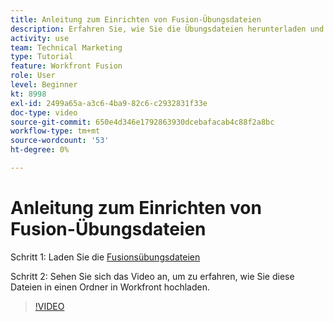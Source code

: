 ```yaml
---
title: Anleitung zum Einrichten von Fusion-Übungsdateien
description: Erfahren Sie, wie Sie die Übungsdateien herunterladen und in einen Ordner in Workfront hochladen können, in [!DNL Adobe Workfront Fusion].
activity: use
team: Technical Marketing
type: Tutorial
feature: Workfront Fusion
role: User
level: Beginner
kt: 8998
exl-id: 2499a65a-a3c6-4ba9-82c6-c2932831f33e
doc-type: video
source-git-commit: 650e4d346e1792863930dcebafacab4c88f2a8bc
workflow-type: tm+mt
source-wordcount: '53'
ht-degree: 0%

---
```


# Anleitung zum Einrichten von Fusion-Übungsdateien

Schritt 1: Laden Sie die [Fusionsübungsdateien](/help/assets/fusion-exercise-files.zip)

Schritt 2: Sehen Sie sich das Video an, um zu erfahren, wie Sie diese Dateien in einen Ordner in Workfront hochladen.

>[!VIDEO](https://video.tv.adobe.com/v/335258/?quality=12&learn=on)
